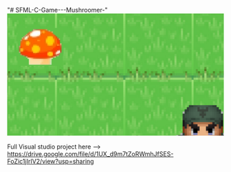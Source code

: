 "# SFML-C-Game---Mushroomer-" 
![Грибник](https://github.com/Velighte/SFML-C-Game---Mushroomer-/raw/master/images/1.png)

Full Visual studio project here --> https://drive.google.com/file/d/1UX_d9m7tZoRWmhJfSES-FoZic1jIrIV2/view?usp=sharing
